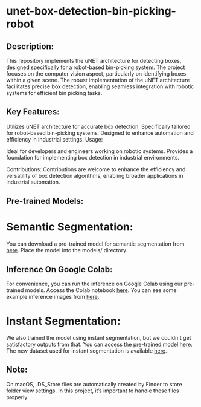 # unet-box-detection-bin-picking-robot

## Description:

This repository implements the uNET architecture for detecting boxes, designed specifically for a robot-based bin-picking system. The project focuses on the computer vision aspect, particularly on identifying boxes within a given scene. The robust implementation of the uNET architecture facilitates precise box detection, enabling seamless integration with robotic systems for efficient bin picking tasks.

## Key Features:

Utilizes uNET architecture for accurate box detection. Specifically tailored for robot-based bin-picking systems. Designed to enhance automation and efficiency in industrial settings. Usage:

Ideal for developers and engineers working on robotic systems. Provides a foundation for implementing box detection in industrial environments.

Contributions: Contributions are welcome to enhance the efficiency and versatility of box detection algorithms, enabling broader applications in industrial automation.

## Pre-trained Models:

# Semantic Segmentation:
You can download a pre-trained model for semantic segmentation from [here](https://drive.google.com/file/d/1--JQXFLKpjepVSc5hTFvlfGhqozkduLl/view). Place the model into the models/ directory.

## Inference On Google Colab:

For convenience, you can run the inference on Google Colab using our pre-trained models. Access the Colab notebook [here](https://colab.research.google.com/drive/1u_lYgVbUwJPmJK6ds2oMLnGOx2tA1W5n?usp=sharing).
You can see some example inference images from [here](https://github.com/KavinduJ2001/UNet-Implementation/tree/main/Inference%20Images).

# Instant Segmentation:
We also trained the model using instant segmentation, but we couldn't get satisfactory outputs from that. You can access the pre-trained model [here](https://drive.google.com/file/d/1-0aUVPD53Hw8CtVmLkNkqKZBWkLTfdwk/view?usp=share_link). The new dataset used for instant segmentation is available [here](). 

## Note: 

On macOS, .DS_Store files are automatically created by Finder to store folder view settings. In this project, it’s important to handle these files properly.
